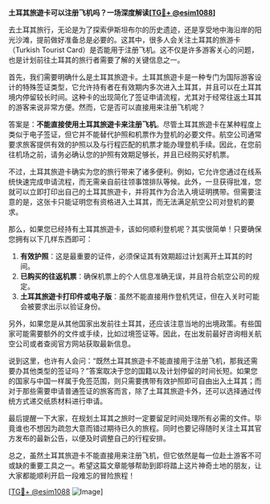 **土耳其旅遊卡可以注册飞机吗？一场深度解读[[TG💪+ @esim1088](https://t.me/s/esim1088)]**

去土耳其旅行，无论是为了探索伊斯坦布尔的历史遗迹，还是享受地中海沿岸的阳光沙滩，提前做好准备总是必要的。这其中，很多人会关注土耳其的旅游卡（Turkish Tourist Card）是否能用于注册飞机。这不仅是许多游客关心的问题，也是计划前往土耳其的旅行者需要了解的关键信息之一。

首先，我们需要明确什么是土耳其旅遊卡。土耳其旅遊卡是一种专门为国际游客设计的特殊签证类型，它允许持有者在有效期内多次进入土耳其，并且可以在土耳其境内停留较长时间。这种卡的出现简化了签证申请流程，尤其对于经常往返土耳其的游客来说非常方便。然而，它是否可以直接用来注册飞机呢？

答案是：**不能直接使用土耳其旅遊卡来注册飞机**。尽管土耳其旅遊卡在某种程度上类似于电子签证，但它并不能替代护照和机票作为登机的必要文件。航空公司通常要求旅客提供有效的护照以及与行程匹配的机票才能办理登机手续。因此，在您前往机场之前，请务必确认您的护照有效期足够长，并且已经购买好机票。

不过，土耳其旅遊卡确实为您的旅行带来了诸多便利。例如，它允许您通过在线系统快速完成申请流程，而无需亲自前往领事馆排队等候。此外，一旦获得批准，您就可以立即打印出自己的土耳其旅遊卡，并将其作为合法入境证明携带。但需要注意的是，这张卡只能证明您有资格进入土耳其，而无法满足航空公司对登机的要求。

那么，如果您已经持有土耳其旅遊卡，该如何顺利登机呢？其实很简单！只要确保您拥有以下几样东西即可：

1. **有效护照**：这是最重要的证件，必须保证其有效期超过计划离开土耳其的时间。
2. **已购买的往返机票**：确保机票上的个人信息准确无误，并且符合航空公司的规定。
3. **土耳其旅遊卡打印件或电子版**：虽然不能直接用作登机凭证，但在入关时可能会被要求出示以验证身份。

另外，如果您是从其他国家出发前往土耳其，还应该注意当地的出境政策。有些国家可能需要额外的文件或手续，比如过境签证等。因此，在出发前最好咨询相关航空公司或者查阅官方网站获取最新信息。

说到这里，也许有人会问：“既然土耳其旅遊卡不能直接用于注册飞机，那我还需要办其他类型的签证吗？”答案取决于您的国籍以及计划停留的时间长短。如果您的国家与中国一样属于免签范围，则只需要携带有效护照即可自由出入土耳其；而对于那些需要申请普通签证的旅客而言，除了土耳其旅遊卡外，还可以选择通过传统方式递交纸质材料进行申请。

最后提醒一下大家，在规划土耳其之旅时一定要留足时间处理所有必需的文件。毕竟谁也不想因为疏忽大意而错过期待已久的旅程。同时也要记得随时关注土耳其官方发布的最新公告，以便及时调整自己的行程安排。

总之，虽然土耳其旅遊卡不能直接用来注册飞机，但它依然是每一位赴土游客不可或缺的重要工具之一。希望这篇文章能够帮助到即将踏上这片神奇土地的朋友，让大家都能顺利开启一段难忘的冒险旅程！

[[TG💪+ @esim1088](https://t.me/s/esim1088) ![Image](https://i.postimg.cc/4NQfJmqS/Snipaste-2025-05-13-00-14-12.png)]